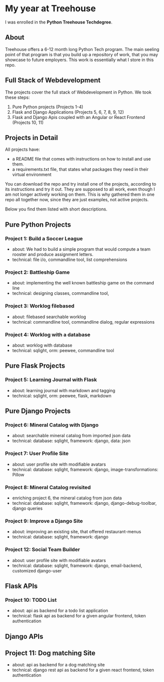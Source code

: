 # My year at Treehouse
I was enrolled in the **Python Treehouse Techdegree**.

## About
Treehouse offers a 6-12 month long Python Tech program. The main seeling point of that program is that you build up a repository of work, that you may showcase to future employers. This work is essentially what I store in this repo.

## Full Stack of Webdevelopment
The projects cover the full stack of Webdevelopment in Python. We took these steps:
1. Pure Python projects (Projects 1-4)
2. Flask and Django Applications (Projects 5, 6, 7, 8, 9, 12)
3. Flask and Django Apis coupled with an Angular or React Frontend (Projects 10, 11)

## Projects in Detail
All projects have:
- a README file that comes with instructions on how to install and use them.
- a requirements.txt file, that states what packages they need in their virtual environment

You can download the repo and try install one of the projects, according to its instructions and try it out. They are supposed to all work, even though I am not longer actively working on them. This is why gathered them in one repo all together now, since they are just examples, not active projects.

Below you find them listed with short descriptions.

## Pure Python Projects

### Project 1: Build a Soccer League
- about: We had to build a simple program that would compute a team rooster and produce assignment letters.
- technical: file i/o, commandline tool, list comprehensions

### Project 2: Battleship Game
- about: implementing the well known battleship game on the command line
- technical: designing classes, commandline tool,

### Project 3: Worklog filebased
- about: filebased searchable worklog
- technical: commandline tool, commandline dialog, regular expressions

### Project 4: Worklog with a database
- about: worklog with database
- technical: sqlight, orm: peewee, commandline tool

## Pure Flask Projects

### Project 5: Learning Journal with Flask
- about: learning journal with markdown and tagging
- technical: sqlight, orm: peewee, flask, markdown

## Pure Django Projects

### Project 6: Mineral Catalog with Django
- about: searchable mineral catalog from imported json data
- technical: database: sqlight, framework: django, data: json

### Project 7: User Profile Site
- about: user profile site with modifiable avatars
- technical: database: sqlight, framework: django, image-transformations: Pillow

### Project 8: Mineral Catalog revisited
- enriching project 6, the mineral catalog from json data
- technical: database: sqlight, framework: django, django-debug-toolbar, django queries

### Project 9: Improve a Django Site
- about: improving an existing site, that offered restaurant-menus
- technical: database: sqlight, framework: django

### Project 12: Social Team Builder
- about: user profile site with modifiable avatars
- technical: database: sqlight, framework: django, email-backend, customized django-user

## Flask APIs

### Project 10: TODO List
- about: api as backend for a todo list application
- technical: flask api as backend for a given angular frontend, token authentication

## Django APIs

## Project 11: Dog matching Site
- about: api as backend for a dog matching site
- technical: django rest api as backend for a given react frontend, token authentication
